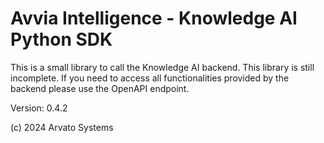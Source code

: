 
# Avvia Intelligence - Knowledge AI Python SDK

This is a small library to call the Knowledge AI backend. This library is
still incomplete. If you need to access all functionalities provided by
the backend please use the OpenAPI endpoint.

Version: 0.4.2

(c) 2024 Arvato Systems